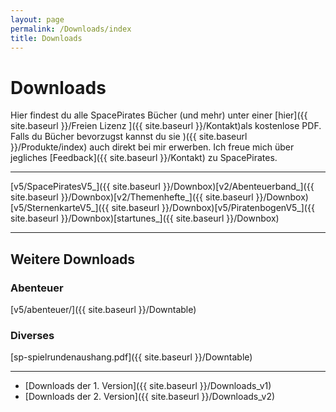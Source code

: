 ```yaml
---
layout: page
permalink: /Downloads/index
title: Downloads
---
```


# Downloads

Hier findest du alle SpacePirates Bücher (und mehr) unter einer [hier]({{ site.baseurl }}/Freien Lizenz ]({{ site.baseurl }}/Kontakt)als kostenlose PDF. Falls du Bücher bevorzugst kannst du sie )({{ site.baseurl }}/Produkte/index) auch direkt bei mir erwerben. Ich freue mich über jegliches [Feedback]({{ site.baseurl }}/Kontakt) zu SpacePirates.


***
<div class="floatboxes">[v5/SpacePiratesV5_]({{ site.baseurl }}/Downbox)[v2/Abenteuerband_]({{ site.baseurl }}/Downbox)[v2/Themenhefte_]({{ site.baseurl }}/Downbox)[v5/SternenkarteV5_]({{ site.baseurl }}/Downbox)[v5/PiratenbogenV5_]({{ site.baseurl }}/Downbox)[startunes_]({{ site.baseurl }}/Downbox)</div>

***
## Weitere Downloads

### Abenteuer

[v5/abenteuer/]({{ site.baseurl }}/Downtable)
### Diverses

[sp-spielrundenaushang.pdf]({{ site.baseurl }}/Downtable)

***
- [Downloads der 1. Version]({{ site.baseurl }}/Downloads_v1)
- [Downloads der 2. Version]({{ site.baseurl }}/Downloads_v2)

